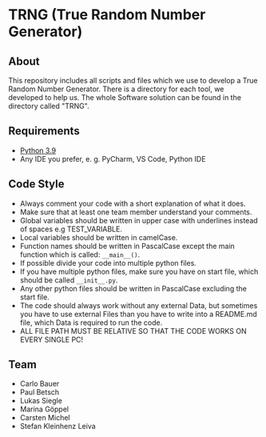 # TRNG (True Random Number Generator)

## About
This repository includes all scripts and files which we use to develop a True Random Number Generator. There is a directory for each tool, we developed to help us. The whole Software solution can be found in the directory called "TRNG".

## Requirements
- [Python 3.9](https://www.python.org/downloads/release/python-390/)
- Any IDE you prefer, e. g. PyCharm, VS Code, Python IDE

## Code Style
- Always comment your code with a short explanation of what it does.
- Make sure that at least one team member understand your comments.
- Global variables should be written in upper case with underlines instead of spaces e.g TEST_VARIABLE.
- Local variables should be written in camelCase.
- Function names should be written in PascalCase except the main function which is called: `__main__()`.
- If possible divide your code into multiple python files.
- If you have multiple python files, make sure you have on start file, which should be called `__init__.py`.
- Any other python files should be written in PascalCase excluding the start file.
- The code should always work without any external Data, but sometimes you have to use external Files than you have to write into a README.md file, which Data is required to run the code.
- ALL FILE PATH MUST BE RELATIVE SO THAT THE CODE WORKS ON EVERY SINGLE PC!

## Team
- Carlo Bauer
- Paul Betsch
- Lukas Siegle
- Marina Göppel 
- Carsten Michel
- Stefan Kleinhenz Leiva
